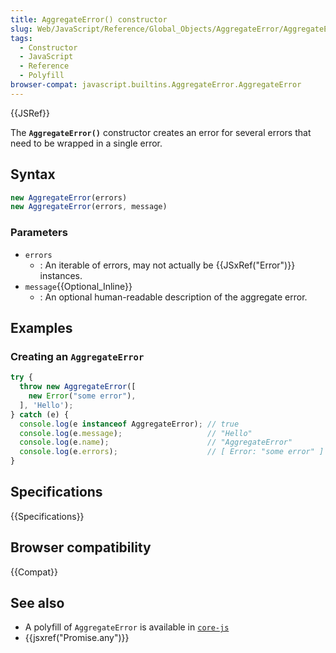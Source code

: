 ```yaml
---
title: AggregateError() constructor
slug: Web/JavaScript/Reference/Global_Objects/AggregateError/AggregateError
tags:
  - Constructor
  - JavaScript
  - Reference
  - Polyfill
browser-compat: javascript.builtins.AggregateError.AggregateError
---
```

{{JSRef}}

The **`AggregateError()`** constructor creates an error for several errors that
need to be wrapped in a single error.

## Syntax

```js
new AggregateError(errors)
new AggregateError(errors, message)
```

### Parameters

- `errors`
  - : An iterable of errors, may not actually be {{JSxRef("Error")}}
    instances.
- `message`{{Optional_Inline}}
  - : An optional human-readable description of the aggregate error.

## Examples

### Creating an `AggregateError`

```js
try {
  throw new AggregateError([
    new Error("some error"),
  ], 'Hello');
} catch (e) {
  console.log(e instanceof AggregateError); // true
  console.log(e.message);                   // "Hello"
  console.log(e.name);                      // "AggregateError"
  console.log(e.errors);                    // [ Error: "some error" ]
}
```

## Specifications

{{Specifications}}

## Browser compatibility

{{Compat}}

## See also

- A polyfill of `AggregateError` is available in
  [`core-js`](https://github.com/zloirock/core-js#ecmascript-promise)
- {{jsxref("Promise.any")}}
